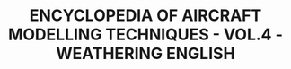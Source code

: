 ---
layout: product
title: "ENCYCLOPEDIA OF AIRCRAFT MODELLING TECHNIQUES - VOL.4 - WEATHERING ENGLISH"
price: "4400" 
desc: "Enciklopedija tom 4"
img_path: "/assets/img/A.MIG-6053.webp"
brand: "AMMO"
available: false
special_offer: false
new: false
soon: false
cat: "090000"
subcat: "090100"
subsubcat: "090101"
sifra: "A.MIG-6053"
popular: false
spec: false
---